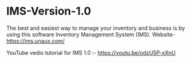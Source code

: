 # IMS-Version-1.0
The best and easiest way to manage your inventory and business is by using this software Inventory Management System (IMS).  Website-  https://ims.unaux.com/

YouTube vedio tutorial for IMS 1.0 :- https://youtu.be/odzU5P-xXnU



